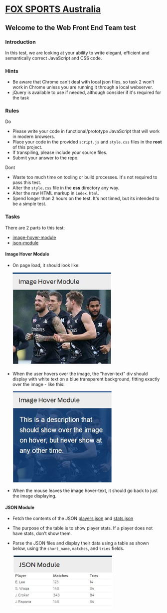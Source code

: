 # [FOX SPORTS Australia](http://www.foxsports.com.au)

## Welcome to the Web Front End Team test

### Introduction

In this test, we are looking at your ability to write elegant, efficient and semantically correct JavaScript and CSS code.

### Hints

* Be aware that Chrome can't deal with local json files, so task 2 won't work in Chrome unless you are running it through a local webserver.
* jQuery is available to use if needed, although consider if it's required for the task

### Rules

Do
* Please write your code in functional/prototype JavaScript that will work in modern browsers.
* Place your code in the provided `script.js` and `style.css` files in the __root__ of this project.
* If transpiling, please include your source files.
* Submit your answer to the repo.

Dont
* Waste too much time on tooling or build processes. It's not required to pass this test.
* Alter the `style.css` file in the __css__ directory any way.
* Alter the raw HTML markup in `index.html`.
* Spend longer than 2 hours on the test. It's not timed, but its intended to be a simple test.

### Tasks

There are 2 parts to this test:

* [image-hover-module](#image-module)
* [json-module](#json-module)

#### Image Hover Module

* On page load, it should look like:

  ![example1.1.jpg](images/example1.1.JPG)

* When the user hovers over the image, the "hover-text" div should display with white text on a blue transparent background, fitting exactly over the image - like this:

  ![example1.2.jpg](images/example1.2.JPG)

* When the mouse leaves the image hover-text, it should go back to just the image displaying.

#### JSON Module

* Fetch the contents of the JSON [players.json](data/players.json) and [stats.json](data/stats.json)
* The purpose of the table is to show player stats. If a player does not have stats, don't show them.
* Parse the JSON files and display their data using a table as shown below, using the `short_name`, `matches`, and `tries` fields.

  ![example2](images/example2.JPG)
